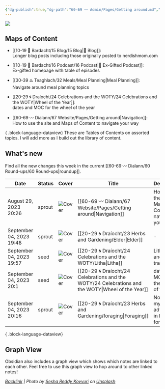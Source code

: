 ```yaml
---
{"dg-publish":true,"dg-path":"60-69 〰️ Admin/Pages/Getting around.md","dg-permalink":"navigation","permalink":"/navigation/","title":"Navigation","contentClasses":"cards dashboard","noteIcon":"","created":"2023-08-29T20:26:26","updated":"2023-09-04T14:31:59.454-04:00"}
---
```


![](https://images.unsplash.com/photo-1621755313473-b9d6703e3291?crop=entropy&cs=tinysrgb&fit=max&fm=jpg&ixid=M3wzNjAwOTd8MHwxfHNlYXJjaHw5fHxjb21wYXNzfGVufDB8MHx8fDE2OTMzNTU1ODd8MA&ixlib=rb-4.0.3&h=200)
## Maps of Content
- [[10-19 💢 Bardacht/15 Blog/15 Blog\|📌 Blog]]: <br>Longer blog posts including those originally posted to nerdishmom.com<p>
- [[10-19 💢 Bardacht/16 Podcast/16 Podcast\|📌 Ex-Gifted Podcast]]: <br>Ex-gifted homepage with table of episodes<p>
- [[30-39 ♨️ Teaghlach/32 Meals/Meal Planning\|Meal Planning]]: <br>Navigate around meal planning topics<p>
- [[20-29 🌀 Draíocht/24 Celebrations and the WOTY/24 Celebrations and the WOTY\|Wheel of the Year]]: <br>dates and MOC for the wheel of the year<p>
- [[60-69 〰️ Dialann/67 Website/Pages/Getting around\|Navigation]]: <br>How to use the site and Maps of Content to navigate your way<p>

{ .block-language-dataview}
These are Tables of Contents on assorted topics. I will add more as I build out the library of content.

## What's new

Find all the new changes this week in the current [[60-69 〰️ Dialann/60 Round-ups/60 Round-ups\|roundup]].

| Date                     | Status | Cover                                                                                                                                                                                                                  | Title                                                                                                 | Description                                                  |
| ------------------------ | ------ | ---------------------------------------------------------------------------------------------------------------------------------------------------------------------------------------------------------------------- | ----------------------------------------------------------------------------------------------------- | ------------------------------------------------------------ |
| August 29, 2023 20:26    | sprout | ![Cover](https://images.unsplash.com/photo-1621755313473-b9d6703e3291?crop=entropy&cs=tinysrgb&fit=max&fm=jpg&ixid=M3wzNjAwOTd8MHwxfHNlYXJjaHw5fHxjb21wYXNzfGVufDB8MHx8fDE2OTMzNTU1ODd8MA&ixlib=rb-4.0.3&q=80&w=400)   | [[60-69 〰️ Dialann/67 Website/Pages/Getting around\|Navigation]]                                   | How to use the site and Maps of Content to navigate your way |
| September 04, 2023 19:48 | sprout | ![Cover](https://i.imgur.com/7To8lAK.jpg)                                                                                                                                                                              | [[20-29 🌀 Draíocht/23 Herbs and Gardening/Elder\|Elder]]                                          | \-                                                           |
| September 04, 2023 19:57 | seed   | ![Cover](https://images.unsplash.com/photo-1621958443248-2c23ead72f22?crop=entropy&cs=tinysrgb&fit=max&fm=jpg&ixid=M3wzNjAwOTd8MHwxfHNlYXJjaHwyfHxtaWRzdW1tZXJ8ZW58MHwwfHx8MTY5Mzc1MjYyOXww&ixlib=rb-4.0.3&q=80&w=400) | [[20-29 🌀 Draíocht/24 Celebrations and the WOTY/Litha\|Litha]]                                    | Litha dates and traditions                                   |
| September 04, 2023 20:1  | seed   | ![Cover](https://i.imgur.com/U65inkn.jpg)                                                                                                                                                                              | [[20-29 🌀 Draíocht/24 Celebrations and the WOTY/24 Celebrations and the WOTY\|Wheel of the Year]] | dates and MOC for the wheel of the year                      |
| September 04, 2023 20:16 | sprout | ![Cover](https://images.unsplash.com/photo-1602166659170-92818fa8af19?crop=entropy&cs=tinysrgb&fit=max&fm=jpg&ixid=M3wzNjAwOTd8MHwxfHNlYXJjaHwxN3x8Zm9yYWdlfGVufDB8MHx8fDE2OTM3NTI5MzJ8MA&ixlib=rb-4.0.3&q=80&w=400)   | [[20-29 🌀 Draíocht/23 Herbs and Gardening/foraging\|Foraging]]                                    | Notes on my adventures in local foraging                     |

{ .block-language-dataview}
## Graph View

Obsidian also includes a graph view which shows which notes are linked to each other. Feel free to use this graph view to hop around to other linked notes!






*[Backlink](https://unsplash.com/photos/Go5qDQJQSU4) | Photo by [Sesha Reddy Kovvuri](https://unsplash.com/@seshareddy?utm_source=Obsidian%20Image%20Inserter%20Plugin&utm_medium=referral) on [Unsplash](https://unsplash.com/?utm_source=Obsidian%20Image%20Inserter%20Plugin&utm_medium=referral)*
